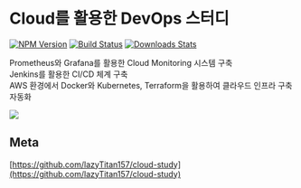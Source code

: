 # Cloud를 활용한 DevOps 스터디
[![NPM Version][npm-image]][npm-url]
[![Build Status][travis-image]][travis-url]
[![Downloads Stats][npm-downloads]][npm-url]

Prometheus와 Grafana를 활용한 Cloud Monitoring 시스템 구축   
Jenkins를 활용한 CI/CD 체계 구축   
AWS 환경에서 Docker와 Kubernetes, Terraform을 활용하여 클라우드 인프라 구축 자동화   

![](header.png)

## Meta

[https://github.com/lazyTitan157/cloud-study](https://github.com/lazyTitan157/cloud-study)

<!-- Markdown link & img dfn's -->
[npm-image]: https://img.shields.io/npm/v/datadog-metrics.svg?style=flat-square
[npm-url]: https://npmjs.org/package/datadog-metrics
[npm-downloads]: https://img.shields.io/npm/dm/datadog-metrics.svg?style=flat-square
[travis-image]: https://img.shields.io/travis/dbader/node-datadog-metrics/master.svg?style=flat-square
[travis-url]: https://travis-ci.org/dbader/node-datadog-metrics
[wiki]: https://github.com/yourname/yourproject/wiki

